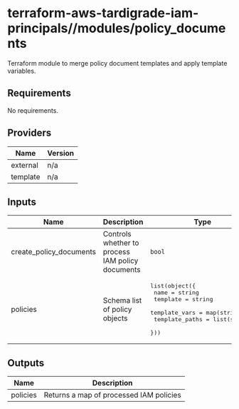 # terraform-aws-tardigrade-iam-principals//modules/policy_documents

Terraform module to merge policy document templates and apply template variables.


<!-- BEGIN TFDOCS -->
## Requirements

No requirements.

## Providers

| Name | Version |
|------|---------|
| external | n/a |
| template | n/a |

## Inputs

| Name | Description | Type | Default | Required |
|------|-------------|------|---------|:--------:|
| create\_policy\_documents | Controls whether to process IAM policy documents | `bool` | `true` | no |
| policies | Schema list of policy objects | <pre>list(object({<br>    name           = string<br>    template       = string<br>    template_vars  = map(string)<br>    template_paths = list(string)<br>  }))</pre> | `[]` | no |

## Outputs

| Name | Description |
|------|-------------|
| policies | Returns a map of processed IAM policies |

<!-- END TFDOCS -->
